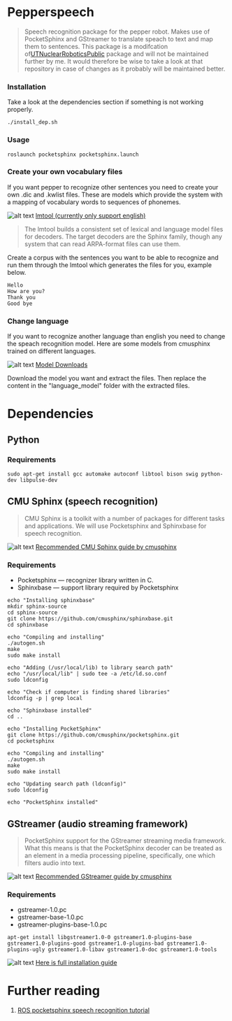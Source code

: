 # Pepperspeech
> Speech recognition package for the pepper robot. Makes use of PocketSphinx and GStreamer to translate speach to text and map them to sentences. This package is a modifcation of[UTNuclearRoboticsPublic](https://github.com/UTNuclearRoboticsPublic/pocketsphinx) package and will not be maintained further by me. It would therefore be wise to take a look at that repository in case of changes as it probably will be maintained better.
### Installation
Take a look at the dependencies section if something is not working properly.
```
./install_dep.sh
```

### Usage

```
roslaunch pocketsphinx pocketsphinx.launch
```

### Create your own vocabulary files
If you want pepper to recognize other sentences you need to create your own .dic and .kwlist files.
These are models which provide the system with a mapping of vocabulary words to sequences of phonemes.

![alt text](https://assets-cdn.github.com/images/icons/emoji/unicode/2699.png?v7, "Modification") [lmtool (currently only support english)](http://www.speech.cs.cmu.edu/tools/lmtool.html)

> The lmtool builds a consistent set of lexical and language model files for decoders. The target decoders are the Sphinx family, though any system that can read ARPA-format files can use them.

Create a corpus with the sentences you want to be able to recognize and run them through the lmtool which generates the files for you, example below.
```
Hello
How are you?
Thank you
Good bye
```

### Change language
If you want to recognize another language than english you need to change the speach recognition model. Here are some models from cmusphinx trained on different languages.

![alt text](https://assets-cdn.github.com/images/icons/emoji/unicode/2699.png?v7, "Modification") [Model Downloads](https://sourceforge.net/projects/cmusphinx/files/Acoustic%20and%20Language%20Models/)

Download the model you want and extract the files. Then replace the content in the "language_model" folder with the extracted files.

# Dependencies

## Python

### Requirements
```shell
sudo apt-get install gcc automake autoconf libtool bison swig python-dev libpulse-dev
```

## CMU Sphinx (speech recognition)
> CMU Sphinx is a toolkit with a number of packages for different tasks and applications. We will use Pocketsphinx and Sphinxbase for speech recognition.

![alt text](https://assets-cdn.github.com/images/icons/emoji/unicode/1f4d6.png?v7, "Guide") [Recommended CMU Sphinx guide by cmusphinx](https://cmusphinx.github.io/wiki/tutorialpocketsphinx/)


### Requirements

* Pocketsphinx — recognizer library written in C.
* Sphinxbase — support library required by Pocketsphinx
  
```shell
echo "Installing sphinxbase"
mkdir sphinx-source
cd sphinx-source
git clone https://github.com/cmusphinx/sphinxbase.git
cd sphinxbase
  
echo "Compiling and installing"
./autogen.sh
make
sudo make install
  
echo "Adding (/usr/local/lib) to library search path"
echo "/usr/local/lib" | sudo tee -a /etc/ld.so.conf
sudo ldconfig
  
echo "Check if computer is finding shared libraries"
ldconfig -p | grep local
  
echo "Sphinxbase installed"
cd ..
  
echo "Installing PocketSphinx"
git clone https://github.com/cmusphinx/pocketsphinx.git
cd pocketsphinx
  
echo "Compiling and installing"
./autogen.sh
make
sudo make install
  
echo "Updating search path (ldconfig)"
sudo ldconfig
  
echo "PocketSphinx installed"
```

## GStreamer (audio streaming framework)
> PocketSphinx support for the GStreamer streaming media framework. What this means is that the PocketSphinx decoder can be treated as an element in a media processing pipeline, specifically, one which filters audio into text.

![alt text](https://assets-cdn.github.com/images/icons/emoji/unicode/1f4d6.png?v7, "Guide") [Recommended GStreamer guide by cmusphinx](https://cmusphinx.github.io/wiki/gstreamer/)

### Requirements
* gstreamer-1.0.pc
* gstreamer-base-1.0.pc
* gstreamer-plugins-base-1.0.pc

```
apt-get install libgstreamer1.0-0 gstreamer1.0-plugins-base gstreamer1.0-plugins-good gstreamer1.0-plugins-bad gstreamer1.0-plugins-ugly gstreamer1.0-libav gstreamer1.0-doc gstreamer1.0-tools
```

![alt text](https://assets-cdn.github.com/images/icons/emoji/unicode/1f4d6.png?v7, "Guide") [Here is full installation guide](https://gstreamer.freedesktop.org/documentation/installing/on-linux.html)

# Further reading
1. [ROS pocketsphinx speech recognition tutorial](https://code.google.com/archive/p/ros-pocketsphinx-speech-recognition-tutorial/)